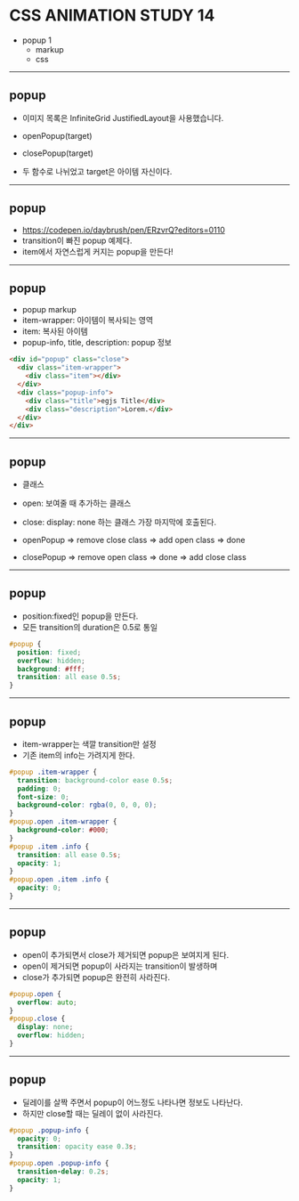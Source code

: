 
# CSS ANIMATION STUDY 14
* popup 1
	* markup
	* css

---
## popup
* 이미지 목록은 InfiniteGrid JustifiedLayout을 사용했습니다.

* openPopup(target)
* closePopup(target)
* 두 함수로 나뉘었고 target은 아이템 자신이다.
---
## popup
* https://codepen.io/daybrush/pen/ERzvrQ?editors=0110
* transition이 빠진 popup 예제다.
* item에서 자연스럽게 커지는 popup을 만든다!
---
## popup
* popup markup
* item-wrapper: 아이템이 복사되는 영역
* item: 복사된 아이템
* popup-info, title, description: popup 정보
```html
<div id="popup" class="close">
  <div class="item-wrapper">
    <div class="item"></div>
  </div>
  <div class="popup-info">
    <div class="title">egjs Title</div>
    <div class="description">Lorem.</div>
  </div>
</div>
```
---
## popup
* 클래스
* open: 보여줄 때 추가하는 클래스
* close: display: none 하는 클래스 가장 마지막에 호출된다.

* openPopup => remove close class => add open class => done
* closePopup => remove open class => done => add close class
---
## popup 
* position:fixed인 popup을 만든다.
* 모든 transition의 duration은 0.5로 통일
```css
#popup {
  position: fixed;
  overflow: hidden;
  background: #fff;
  transition: all ease 0.5s;
}
```
---
## popup
* item-wrapper는 색깔 transition만 설정
* 기존 item의 info는 가려지게 한다.
```css
#popup .item-wrapper {
  transition: background-color ease 0.5s;
  padding: 0;
  font-size: 0;
  background-color: rgba(0, 0, 0, 0);
}
#popup.open .item-wrapper {
  background-color: #000;
}
#popup .item .info {
  transition: all ease 0.5s;
  opacity: 1;
}
#popup.open .item .info {
  opacity: 0;
}
```

---
## popup
* open이 추가되면서 close가 제거되면 popup은 보여지게 된다.
* open이 제거되면 popup이 사라지는 transition이 발생하며
* close가 추가되면 popup은 완전히 사라진다.
```css
#popup.open {
  overflow: auto;
}
#popup.close {
  display: none;
  overflow: hidden;
}
```

---
## popup
* 딜레이를 살짝 주면서 popup이 어느정도 나타나면 정보도 나타난다.
* 하지만 close할 때는 딜레이 없이 사라진다.
```css
#popup .popup-info {
  opacity: 0;
  transition: opacity ease 0.3s;
}
#popup.open .popup-info {
  transition-delay: 0.2s;
  opacity: 1;
}
```

